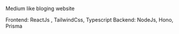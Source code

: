 Medium like bloging website

Frontend: ReactJs , TailwindCss, Typescript
Backend: NodeJs, Hono, Prisma
